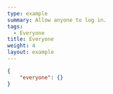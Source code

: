 ```yaml
---
type: example
summary: Allow anyone to log in.
tags:
  - Everyone
title: Everyone
weight: 4
layout: example
---
```


```json
{
	"everyone": {}
}
```
